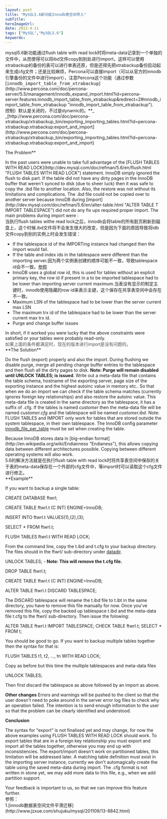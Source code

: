 ```yaml
---
layout: post 
title: "MySQL5.6新功能Innodb表空间导入"
subTitle: 
heroImageUrl: 
date: 2012-4-11
tags: ["MySQL","MySQL5.6"]
keywords: 
---
```


<div>
<div>mysql5.6新功能通过flush table with read lock时将meta-data记录到一个单独的文件中，从而使得可以将ibd文件copy到别处进行import，这样可以使用xtrabackup的备份的表可以进行单表还原，但是还得先把xtrabackup备份启动起来生成cfg文件；还是比较麻烦，Percona可以直接import（可以从官方的innodb引擎备份的文件中进行import），注意Percona这个功能（通过参数[<tt>innodb_import_table_from_xtrabackup</tt>](http://www.percona.com/doc/percona-server/5.5/management/innodb_expand_import.html?id=percona-server:features:innodb_import_table_from_xtrabackup&redirect=2#innodb_import_table_from_xtrabackup "innodb_import_table_from_xtrabackup").</div>
<div>控制）默认是关闭的，不过是dynamic的。**_
_[http://www.percona.com/doc/percona-xtrabackup/xtrabackup_bin/exporting_importing_tables.html?id=percona-xtrabackup:xtrabackup:export_and_import](http://www.percona.com/doc/percona-xtrabackup/xtrabackup_bin/exporting_importing_tables.html?id=percona-xtrabackup:xtrabackup:export_and_import)

The Problem**</div>
<div>In the past users were unable to take full advantage of the [FLUSH TABLES WITH READ LOCK](http://dev.mysql.com/doc/refman/5.6/en/flush.html "FLUSH TABLES WITH READ LOCK") statement. InnoDB simply ignored the flush to disk part. If the table did not have any dirty pages in the InnoDB buffer that weren't synced to disk (due to sheer luck) then it was safe to copy the .ibd file to another location. Also, the restore was not without its limitations and complications. The .ibd file could not be copied over to another server because InnoDB during [import](http://dev.mysql.com/doc/refman/5.6/en/alter-table.html "ALTER TABLE T IMPORT TABLESPACE") did not do any fix ups required proper import. The main problems during import were :</div>
<div>当执行flush tables withe read lock之后，innodb会将table的所有脏页刷新到磁盘上，这个时候.ibd文件将不会发生很大的改变，但是因为下面的原因导致将idb文件copy到别的实例上时会发生错误：</div>

*   If the tablespace id of the IMPORTing instance had changed then the import would fail.
*   If the table and index ids in the tablespace were different than the importing server.因为两个实例表创建的顺序可能不一致，导致tablespace id会不一致。[参照](http://www.jzxue.com/shujuku/mysql/201109/13-8842.html)
*   InnoDB uses a global row id, this is used for tables without an explicit primary key, the row id if present in a to be imported tablespace had to be lower than importing server current maximum.当表没有显示的制定主键时，innodb使用隐藏的row id来表示主键，这个保存在共享表空间中会存在不一致。
*   Maximum LSN of the tablespace had to be lower than the server current max LSN
*   The maximum trx id of the tablespace had to be lower than the server current max trx id.
*   Purge and change buffer issues
<div>In short, if it worked you were lucky that the above constraints were satisfied or your tables were probably read-only.</div>
<div><span style="color: #555555; font-family: 'Trebuchet MS', 'Lucida Grande', Verdana, Georgia, sans-serif;">如果上面的条件都满足时，现在的版本进行import是没有问题的。</span></div>
**The Solution**

Do the flush (export) properly and also the import. During flushing we disable purge, merge all pending change buffer entries to the tablespace and then flush all the dirty pages to disk. **Note: Purge will remain disabled until UNLOCK TABLES; is issued**. Write out a meta-data file that contains the table schema, hostname of the exporting server, page size of the exporting instance and the highest autoinc value in memory etc.. So that when we do an import we can check if the table schema matches (currently ignores foreign key relationships) and also restore the autoinc value. This meta-data file is created in the same directory as the tablespace, it has a suffix of .cfg. If the tables is named _customer_ then the meta-data file will be named _customer.cfg_ and the tablespace will be named _customer.ibd._ Note: FLUSH TABLES and IMPORT only work for tables that are stored outside the system tablespace, in their own tablespace. The InnoDB config parameter [innodb_file_per_table](http://dev.mysql.com/doc/refman/5.6/en/innodb-parameters.html#sysvar_innodb_file_per_table "innodb_file_per_table") must be set when creating the table.
<div>Because InnoDB stores data in [big-endian format](http://en.wikipedia.org/wiki/Endianness "Endianess"), this allows copying data between different architectures possible. Copying between different operating systems will also work.</div>
<div>5.6的解决方法就是在执行flush table with read lock时将共享表空间中保存的关于表的meta-data保存在一个外部的cfg文件中，等import时可以读取这个cfg文件进行修正。</div>
**Example**

If you want to backup a single table:

CREATE DATABASE ftwrl;

CREATE TABLE ftwrl.t (C INT) ENGINE=InnoDB;

INSERT INTO ftwrl.t VALUES(1),(2),(3);

SELECT * FROM ftwrl.t;

FLUSH TABLES ftwrl.t WITH READ LOCK;

From the command line, copy the t.ibd and t.cfg to your backup directory. The files should in the ftwrl/ sub-directory under [datadir](http://dev.mysql.com/doc/refman/5.6/en/mysql-install-db.html#option_mysql_install_db_datadir "--datadir").

UNLOCK TABLES; - **Note: This will remove the t.cfg file.**

DROP TABLE ftwrl.t;

CREATE TABLE ftwrl.t (C INT) ENGINE=InnoDB;

ALTER TABLE ftwrl.t DISCARD TABLESPACE;

The DISCARD tablespace will rename the t.ibd file to t.ibt in the same directory, you have to remove this file manually for now. Once you've removed this file, copy the backed up tablespace t.ibd and the meta-data file t.cfg to the ftwrl/ sub-directory. Then issue the folowing:

ALTER TABLE ftwrl.t IMPORT TABLESPACE;
CHECK TABLE ftwrl.t;
SELECT * FROM t;

You should be good to go. If you want to backup multiple tables together then the syntax for that is:

FLUSH TABLES t1, t2, ..., tn WITH READ LOCK;

Copy as before but this time the multiple tablespaces and meta-data files

UNLOCK TABLES;

Then first discard the tablespace as above followed by an import as above.

**Other changes**
Errors and warnings will be pushed to the client so that the user doesn't need to poke around in the server error log files to check why an operation failed. The intention is to send enough information to the user so that the problem can be clearly identified and understood.

**Conclusion**

The syntax for "export" is not finalised yet and may change, for now the above examples using FLUSH TABLES WITH READ LOCK should work. To export tables that are in a foreign key relationship you must export and import all the tables together, otherwise you may end up with inconsistencies. The export/import doesn't work on partitioned tables, this limitation will be addressed later. A matching table definition must exist in the importing server instance, currently we don't automagically create the table using the saved meta-data during import. The .cfg format is not written in stone yet, we may add more data to this file, e.g., when we add partition support.
<div>Your feedback is important to us, so that we can improve this feature further.</div>
<div>参照：</div>
<div>1.[innodb数据表空间文件平滑迁移](http://www.jzxue.com/shujuku/mysql/201109/13-8842.html)</div>
</div>
&nbsp;